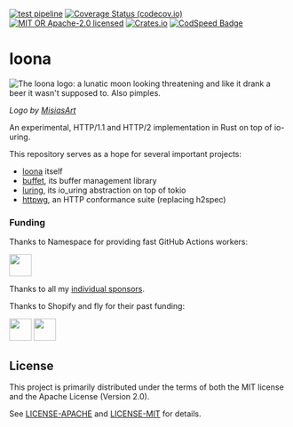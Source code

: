 [![test pipeline](https://github.com/bearcove/loona/actions/workflows/test.yml/badge.svg)](https://github.com/bearcove/loona/actions/workflows/test.yml?query=branch%3Amain)
[![Coverage Status (codecov.io)](https://codecov.io/gh/bearcove/loona/branch/main/graph/badge.svg)](https://codecov.io/gh/bearcove/loona/)
[![MIT OR Apache-2.0 licensed](https://img.shields.io/badge/license-MIT+Apache_2.0-blue.svg)](./LICENSE)
[![Crates.io](https://img.shields.io/crates/v/loona)](https://crates.io/crates/loona)
[![CodSpeed Badge](https://img.shields.io/endpoint?url=https://codspeed.io/badge.json)](https://codspeed.io/bearcove/loona)

# loona

![The loona logo: a lunatic moon looking threatening and like it drank a beer it wasn't supposed to. Also pimples.](https://github.com/user-attachments/assets/409d548c-d642-4160-b529-5959a851d6b3)

_Logo by [MisiasArt](https://www.deviantart.com/misiasart)_

An experimental, HTTP/1.1 and HTTP/2 implementation in Rust on top of io-uring.

This repository serves as a hope for several important projects:

  * [loona](crates/loona/README.md) itself
  * [buffet](crates/buffet/README.md), its buffer management library
  * [luring](crates/luring/README.md), its io_uring abstraction on top of tokio
  * [httpwg](crates/httpwg/README.md), an HTTP conformance suite (replacing h2spec)

### Funding

Thanks to Namespace for providing fast GitHub Actions workers:

<a href="https://namespace.so"><img src="./static/namespace-d.svg" height="40"></a>

Thanks to all my <a href="https://fasterthanli.me/donate">individual sponsors</a>.

Thanks to Shopify and fly for their past funding:

<a href="https://shopify.github.io/"><img src="./static/shopify-d.svg" height="40"></a>
<a href="https://fly.io/docs/about/open-source/"><img src="./static/flyio-d.svg" height="40"></a>

## License

This project is primarily distributed under the terms of both the MIT license
and the Apache License (Version 2.0).

See [LICENSE-APACHE](LICENSE-APACHE) and [LICENSE-MIT](LICENSE-MIT) for details.
